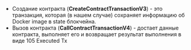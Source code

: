 - Создание контракта (**CreateContractTransactionV3**) - это транзакция, которая (в нашем случае) сохраняет информацию об Docker image в state блокчейна. 
- Вызов контракта (**CallContractTransactionV4**) - достает данные контракта, выполняет его и возвращает результат выполнения в виде 105 Executed Tx